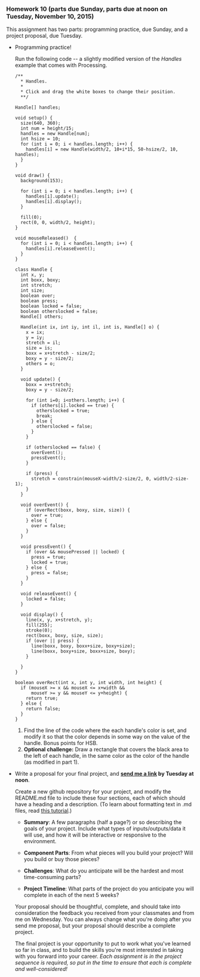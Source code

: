 ### Homework 10 (parts due Sunday, parts due at noon on Tuesday, November 10, 2015)

This assignment has two parts: programming practice, due Sunday, and a project proposal, due Tuesday.

- Programming practice!
  
  Run the following code -- a slightly modified version of the *Handles* example that comes with Processing.
  
  ```Processing
  /**
    * Handles. 
    * 
    * Click and drag the white boxes to change their position. 
    **/
 
  Handle[] handles;

  void setup() {
    size(640, 360);
    int num = height/15;
    handles = new Handle[num];
    int hsize = 10;
    for (int i = 0; i < handles.length; i++) {
      handles[i] = new Handle(width/2, 10+i*15, 50-hsize/2, 10, handles);
    }
  }

  void draw() {
    background(153);
  
    for (int i = 0; i < handles.length; i++) {
      handles[i].update();
      handles[i].display();
    }
  
    fill(0);
    rect(0, 0, width/2, height);
  }

  void mouseReleased()  {
    for (int i = 0; i < handles.length; i++) {
      handles[i].releaseEvent();
    }
  }

  class Handle {
    int x, y;
    int boxx, boxy;
    int stretch;
    int size;
    boolean over;
    boolean press;
    boolean locked = false;
    boolean otherslocked = false;
    Handle[] others;
  
    Handle(int ix, int iy, int il, int is, Handle[] o) {
      x = ix;
      y = iy;
      stretch = il;
      size = is;
      boxx = x+stretch - size/2;
      boxy = y - size/2;
      others = o;
    }
  
    void update() {
      boxx = x+stretch;
      boxy = y - size/2;
    
      for (int i=0; i<others.length; i++) {
        if (others[i].locked == true) {
          otherslocked = true;
          break;
        } else {
          otherslocked = false;
        }  
      }
    
      if (otherslocked == false) {
        overEvent();
        pressEvent();
      }
    
      if (press) {
        stretch = constrain(mouseX-width/2-size/2, 0, width/2-size-1);
      }
    }
  
    void overEvent() {
      if (overRect(boxx, boxy, size, size)) {
        over = true;
      } else {
        over = false;
      }
    }
  
    void pressEvent() {
      if (over && mousePressed || locked) {
        press = true;
        locked = true;
      } else {
        press = false;
      }
    }
  
    void releaseEvent() {
      locked = false;
    }
  
    void display() {
      line(x, y, x+stretch, y);
      fill(255);
      stroke(0);
      rect(boxx, boxy, size, size);
      if (over || press) {
        line(boxx, boxy, boxx+size, boxy+size);
        line(boxx, boxy+size, boxx+size, boxy);
      }

    }
  }

  boolean overRect(int x, int y, int width, int height) {
    if (mouseX >= x && mouseX <= x+width && 
        mouseY >= y && mouseY <= y+height) {
      return true;
    } else {
      return false;
    }
  }
  ```
  
  1. Find the line of the code where the each handle's color is set, and modify it so that the color depends in some way on the value of the handle. Bonus points for HSB.
  2. **Optional challenge:** Draw a rectangle that covers the black area to the left of each handle, in the same color as the color of the handle (as modified in part 1).

- Write a proposal for your final project, and **[send me a link](mailto:jzamfirescupereira@cca.edu) by Tuesday at noon**.
  
  Create a new github repository for your project, and modify the README.md file to include these four sections, each of which should have a heading and a description. (To learn about formatting text in .md files, read [this tutorial](https://help.github.com/articles/markdown-basics/).)
  
  - **Summary**: A few paragraphs (half a page?) or so describing the goals of your project. Include what types of inputs/outputs/data it will use, and how it will be interactive or responsive to the environment.
  
  - **Component Parts**: From what pieces will you build your project? Will you build or buy those pieces?
  
  - **Challenges**: What do you anticipate will be the hardest and most time-consuming parts?
  
  - **Project Timeline**: What parts of the project do you anticipate you will complete in each of the next 5 weeks?
  
  Your proposal should be thoughtful, complete, and should take into consideration the feedback you received from your classmates and from me on Wednesday. You can always change what you're doing after you send me proposal, but your proposal should describe a complete project.
  
  The final project is your opportunity to put to work what you've learned so far in class, and to build the skills you're most interested in taking with you forward into your career. *Each assignment is in the project sequence is required, so put in the time to ensure that each is complete and well-considered!*

  